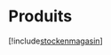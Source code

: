 # Produits

[!include[stockenmagasin](produits.stockenmagasin.autogen.md)]




































































